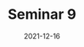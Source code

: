 ---
title: "Seminar 9"
date: "2021-12-16"
description: "Verfasst am 20. Dezember 2021"
draft: true
tags: ["Seminar"]
---
